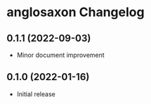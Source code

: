 # anglosaxon Changelog

## 0.1.1 (2022-09-03)

* Minor document improvement

## 0.1.0 (2022-01-16)

* Initial release
